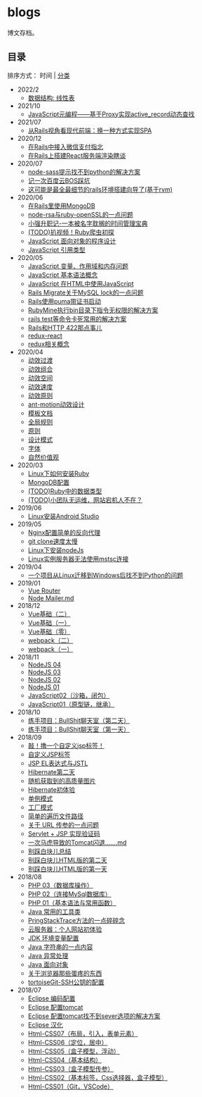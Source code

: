 # blogs
博文存档。

## 目录

排序方式： 时间 | [分类](./toc_by_category.md)
- 2022/2
    - [数据结构: 线性表](./技术/基础/数据结构/线性表.md)
- 2021/10
    - [JavaScript元编程——基于Proxy实现active_record动态查找](./技术/编程语言/javascript/javascript元编程——基于Proxy实现active_record动态查找.md)
- 2021/07
    - [从Rails视角看现代前端：换一种方式实现SPA](/技术/框架学习/Rails/从Rails视角看现代前端：换一种方式实现SPA.md)
- 2020/12
    - [在Rails中接入微信支付指北](/技术/框架学习/Rails/在Rails中接入微信支付指北.md)
    - [在Rails上搭建React服务端渲染瞎谈](/技术/框架学习/Rails/在Rails上搭建React服务端渲染瞎谈.md)
- 2020/07
    - [node-sass提示找不到python的解决方案](./技术/踩坑记录/node-sass提示找不到python的解决方案.md)
    - [记一次百度云BOS踩坑](./技术/垃圾教程/记一次百度云BOS踩坑.md)
    - [这可能是最全最细节的rails环境搭建向导了(基于rvm)](./技术/框架学习/Rails/这可能是最全最细节的rails环境搭建向导了(基于rvm).md)
- 2020/06
    - [在Rails里使用MongoDB](/技术/框架学习/Rails/在Rails里使用MongoDB.md)
    - [node-rsa与ruby-openSSL的一点问题](./技术/编程语言/ruby/node-rsa与ruby-openSSL的一点问题.md)
    - [小强升职记-一本被名字耽搁的时间管理宝典](./杂文/小强升职记-一本被名字耽搁的时间管理宝典.md)
    - [(TODO)扒视频！Ruby爬虫初探](./技术/编程语言/ruby/扒视频！Ruby爬虫初探.md)
    - [JavaScript 面向对象的程序设计](./技术/编程语言/javascript/JavaScript-5-面向对象的程序设计.md)
    - [JavaScript 引用类型](./技术/编程语言/javascript/JavaScript-4-引用类型.md)
- 2020/05
    - [JavaScript 变量、作用域和内存问题](./技术/编程语言/javascript/JavaScript-3-变量、作用域和内存问题.md)
    - [JavaScript 基本语法概念](./技术/编程语言/javascript/JavaScript-2-基本语法概念.md)
    - [JavaScript 在HTML中使用JavaScript](./技术/编程语言/javascript/JavaScript-1-在HTML中使用JavaScript.md)
    - [Rails Migrate关于MySQL lock的一点问题](/技术/框架学习/Rails/Rails-Migrate关于MySQL-lock的一点问题.md)
    - [Rails使用puma带证书启动](/技术/框架学习/Rails/Rails使用puma带证书启动.md)
    - [RubyMine执行bin目录下指令无权限的解决方案](./技术/踩坑记录/RubyMine执行bin目录下指令无权限的解决方案.md)
    - [rails test等命令卡死常用的解决方案](/技术/框架学习/Rails/Rails-test等命令卡死常用的解决方案.md)
    - [Rails和HTTP 422那点事儿](/技术/框架学习/Rails/Rails和HTTP422那点事儿.md)
    - [redux-react](./技术/框架学习/React/redux-react.md)
    - [redux相关概念](./技术/框架学习/React/redux相关概念.md)
- 2020/04
    - [动效过渡](./设计/antd/动效过渡.md)
    - [动效组合](./设计/antd/动效组合.md)
    - [动效空间](./设计/antd/动效空间.md)
    - [动效速度](./设计/antd/动效速度.md)
    - [动效原则](./设计/antd/动效原则.md)
    - [ant-motion动效设计](./设计/antd/ant-motion动效设计.md)
    - [模板文档](./设计/antd/模板文档.md)
    - [全局规则](./设计/antd/全局规则.md)
    - [原则](./设计/antd/原则.md)
    - [设计模式](./设计/antd/设计模式.md)
    - [字体](./设计/antd/字体.md)
    - [自然价值观](./设计/antd/自然价值观.md)
- 2020/03
    - [Linux下如何安装Ruby](./技术/编程语言/ruby/Linux下如何安装Ruby.md)
    - [MongoDB配置](./技术/垃圾教程/MongoDB配置.md)
    - [(TODO)Ruby中的数据类型](./技术/编程语言/ruby/Ruby中的数据类型.md)
    - [(TODO)小团队无运维，网站宕机人不在？](./技术/垃圾教程/小团队无运维，网站宕机人不在？.md)
- 2019/06
    - [Linux安装Android Studio](./技术/踩坑记录/Linux安装android-studio.md)
- 2019/05
    - [Nginx配置简单的反向代理](./技术/垃圾教程/Nginx配置简单的反向代理.md)
    - [git clone速度太慢](./技术/踩坑记录/git-clone速度太慢.md)
    - [Linux下安装nodeJs](./技术/踩坑记录/Linux下安装nodeJs.md)
    - [Linux实例服务器无法使用mstsc连接](./技术/踩坑记录/Linux实例服务器无法使用mstsc连接.md)
- 2019/04
    - [一个项目从Linux迁移到Windows后找不到Python的问题](./技术/踩坑记录/项目从Linux迁移到Windows后找不到Python的问题.md)
- 2019/01
    - [Vue Router](./技术/一些旧的笔记存档/Vue-Router.md)
    - [Node Mailer.md](./技术/一些旧的笔记存档/nodemailer.md)
- 2018/12
    - [Vue基础（二）](./技术/一些旧的笔记存档/Vue基础（二）.md)
    - [Vue基础（一）](./技术/一些旧的笔记存档/Vue基础（一）.md)
    - [Vue基础（零）](./技术/一些旧的笔记存档/Vue基础（零）.md)
    - [webpack（二）](./技术/一些旧的笔记存档/webpack（二）.md)
    - [webpack（一）](./技术/一些旧的笔记存档/webpack（一）.md)
- 2018/11
    - [NodeJS 04](./技术/一些旧的笔记存档/Node-js（四）.md)
    - [NodeJS 03](./技术/一些旧的笔记存档/Node-Js（三）.md)
    - [NodeJS 02](./技术/一些旧的笔记存档/Node-Js（二）.md)
    - [NodeJS 01](./技术/一些旧的笔记存档/Node-Js（一）.md)
    - [JavaScript02（沙箱，闭包）](./技术/一些旧的笔记存档/JavaScript02（沙箱，闭包）.md)
    - [JavaScript01（原型链，继承）](./技术/一些旧的笔记存档/JavaScript01（原型链，继承）.md)
- 2018/10
    - [练手项目：BullShit聊天室（第二天）](./技术/无聊的很（做点小东西）/练手项目：BullShit聊天室（第二天）.md)
    - [练手项目：BullShit聊天室（第一天）](./技术/无聊的很（做点小东西）/练手项目：BullShit聊天室（第一天）.md)
- 2018/09
    - [敲！撸一个自定义jsp标签！](./技术/编程语言/java/敲！撸一个自定义jsp标签！.md)
    - [自定义JSP标签](./技术/编程语言/java/4.2.自定义JSP标签.md)
    - [JSP EL表达式与JSTL](./技术/编程语言/java/4.1.EL与JSTL.md)
    - [Hibernate第二天](./技术/编程语言/java/Hibernate第二天.md)
    - [随机获取到的高质量图片](./技术/垃圾教程/随机获取到的高质量图片.md)
    - [Hibernate初体验](./技术/编程语言/java/Hibernate初体验.md)
    - [单例模式](./技术/编程语言/java/设计模式（一）：单例模式.md)
    - [工厂模式](./技术/编程语言/java/设计模式（二）：工厂模式.md)
    - [简单的遍历文件路径](./技术/脑洞很大/简单的遍历文件路径.md)
    - [关于 URL 传参的一点问题](./技术/脑洞很大/关于Url传参的一点问题.md)
    - [Servlet  + JSP 实现验证码](./技术/脑洞很大/servlet+jsp实现验证码.md)
    - [一次马虎导致的Tomcat闪退…….md](./技术/踩坑记录/一次马虎导致的Tomcat闪退…….md)
    - [别踩白块儿总结](./技术/无聊的很（做点小东西）/别踩白块儿总结.md)
    - [别踩白块儿HTML版的第二天](./技术/无聊的很（做点小东西）/别踩白块儿HTML版的第二天.md)
    - [别踩白块儿HTML版的第一天](./技术/无聊的很（做点小东西）/别踩白块儿HTML版的第一天.md)
- 2018/08
    - [PHP 03（数据库操作）](./技术/一些旧的笔记存档/Php03（数据库操作）.md)
    - [PHP 02（连接MySql数据库）](./技术/一些旧的笔记存档/Php02（连接MySql数据库）.md)
    - [PHP 01（基本语法与常用函数）](./技术/一些旧的笔记存档/Php01（基本语法与常用函数）.md)
    - [Java 常用的工具类](./技术/编程语言/java/3.4.常用的工具类.md)
    - [PringStackTrace方法的一点碎碎念](./技术/踩坑记录/PringStackTrace方法的一点碎碎念.md)
    - [云服务器：个人网站初体验](./技术/垃圾教程/云服务器：个人网站初体验.md)
    - [JDK 环境变量配置](./技术/编程语言/java/2.环境变量篇.md)
    - [Java 字符串的一点内容](./技术/编程语言/java/3.3.字符串的一点内容.md)
    - [Java 异常处理](./技术/编程语言/java/3.2.异常处理.md)
    - [Java 面向对象](./技术/编程语言/java/3.1.面向对象.md)
    - [关于浏览器那些蛋疼的东西](./技术/脑洞很大/关于浏览器那些蛋疼的东西.md)
    - [tortoiseGit-SSH公钥的配置](./技术/垃圾教程/tortoiseGit-SSH公钥的配置.md)
- 2018/07
    - [Eclipse 编码配置](./技术/编程语言/java/1.3.编码配置.md)
    - [Eclipse 配置tomcat](./技术/编程语言/java/1.2.配置tomcat.md)
    - [Eclipse 配置tomcat找不到sever选项的解决方案](./技术/编程语言/java/1.2.1.配置tomcat找不到sever选项的解决方案.md)
    - [Eclipse 汉化](./技术/编程语言/java/1.1.汉化.md)
    - [Html-CSS07（布局，引入，表单元素）](./技术/一些旧的笔记存档/Html-CSS07（布局，引入，表单元素）.md)
    - [Html-CSS06（定位，居中）](./技术/一些旧的笔记存档/Html-CSS06（定位，居中）.md)
    - [Html-CSS05（盒子模型，浮动）](./技术/一些旧的笔记存档/Html-CSS05（盒子模型，浮动）.md)
    - [Html-CSS04（基本结构）](./技术/一些旧的笔记存档/Html-CSS04（基本结构）.md)
    - [Html-CSS03（盒子模型传参）](./技术/一些旧的笔记存档/Html-CSS03（盒子模型传参）.md)
    - [Html-CSS02（基本标签，Css选择器，盒子模型）](./技术/一些旧的笔记存档/Html-CSS02（基本标签，Css选择器，盒子模型）.md)
    - [Html-CSS01（Git，VSCode）](./技术/一些旧的笔记存档/Html-CSS01（Git，VSCode）.md)